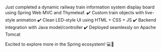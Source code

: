Just completed a dynamic railway train information system display board using Spring Web MVC and Thymeleaf.
✔️ Custom train objects with live-style animation
✔️ Clean LED-style UI using HTML + CSS + JS
✔️ Backend integration with Java model/controller
✔️ Deployed seamlessly on Apache Tomcat

Excited to explore more in the Spring ecosystem! 💻🚀
